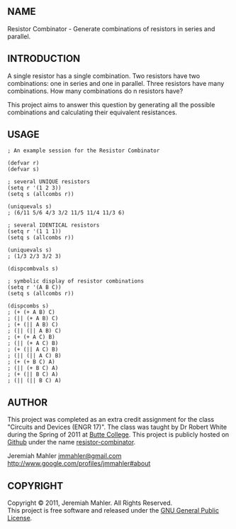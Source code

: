 
NAME
----

Resistor Combinator - Generate combinations of resistors in series and parallel.

INTRODUCTION
------------

A single resistor has a single combination.
Two resistors have two combinations: one in series and one in parallel.
Three resistors have many combinations.
How many combinations do n resistors have?

This project aims to answer this question by generating all the possible
combinations and calculating their equivalent resistances.

USAGE
-----

    ; An example session for the Resistor Combinator
     
    (defvar r)
    (defvar s)
     
    ; several UNIQUE resistors
    (setq r '(1 2 3))
    (setq s (allcombs r))
     
    (uniquevals s)
    ; (6/11 5/6 4/3 3/2 11/5 11/4 11/3 6)
     
    ; several IDENTICAL resistors
    (setq r '(1 1 1))
    (setq s (allcombs r))
     
    (uniquevals s)
    ; (1/3 2/3 3/2 3)
     
    (dispcombvals s)
     
    ; symbolic display of resistor combinations
    (setq r '(A B C))
    (setq s (allcombs r))
     
    (dispcombs s)
    ; (+ (+ A B) C) 
    ; (|| (+ A B) C) 
    ; (+ (|| A B) C) 
    ; (|| (|| A B) C) 
    ; (+ (+ A C) B) 
    ; (|| (+ A C) B) 
    ; (+ (|| A C) B) 
    ; (|| (|| A C) B) 
    ; (+ (+ B C) A) 
    ; (|| (+ B C) A) 
    ; (+ (|| B C) A) 
    ; (|| (|| B C) A) 


AUTHOR
------

This project was completed as an extra credit assignment
for the class "Circuits and Devices (ENGR 17)".
The class was taught by Dr Robert White during the Spring of
2011 at [Butte College][butte].
This project is publicly hosted on [Github][gith] under the name [resistor-combinator][rcomb].

 [butte]: http://www.butte.edu
 [rcomb]: https://github.com/jmahler/resistor-combinator
 [gith]: http://github.com

Jeremiah Mahler <jmmahler@gmail.com><br>
<http://www.google.com/profiles/jmmahler#about>

COPYRIGHT
---------

Copyright &copy; 2011, Jeremiah Mahler.  All Rights Reserved.<br>
This project is free software and released under
the [GNU General Public License][gpl].

 [gpl]: http://www.gnu.org/licenses/gpl.html

